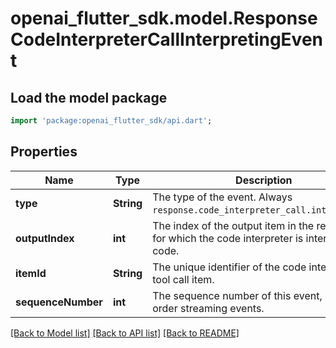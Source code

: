 # openai_flutter_sdk.model.ResponseCodeInterpreterCallInterpretingEvent

## Load the model package
```dart
import 'package:openai_flutter_sdk/api.dart';
```

## Properties
Name | Type | Description | Notes
------------ | ------------- | ------------- | -------------
**type** | **String** | The type of the event. Always `response.code_interpreter_call.interpreting`. | 
**outputIndex** | **int** | The index of the output item in the response for which the code interpreter is interpreting code. | 
**itemId** | **String** | The unique identifier of the code interpreter tool call item. | 
**sequenceNumber** | **int** | The sequence number of this event, used to order streaming events. | 

[[Back to Model list]](../README.md#documentation-for-models) [[Back to API list]](../README.md#documentation-for-api-endpoints) [[Back to README]](../README.md)


